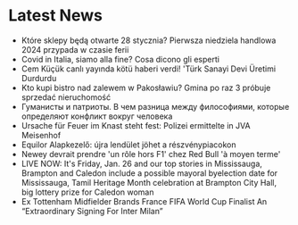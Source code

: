 # Latest News
-  Które sklepy będą otwarte 28 stycznia? Pierwsza niedziela handlowa 2024 przypada w czasie ferii
-  Covid in Italia, siamo alla fine? Cosa dicono gli esperti
-  Cem Küçük canlı yayında kötü haberi verdi! 'Türk Sanayi Devi Üretimi Durdurdu
-  Kto kupi bistro nad zalewem w Pakosławiu? Gmina po raz 3 próbuje sprzedać nieruchomość
-  Гуманисты и патриоты. В чем разница между философиями, которые определяют конфликт вокруг человека
-  Ursache für Feuer im Knast steht fest: Polizei ermittelte in JVA Meisenhof
-  Equilor Alapkezelő: újra lendület jöhet a részvénypiacokon
-  Newey devrait prendre 'un rôle hors F1' chez Red Bull 'à moyen terme'
-  LIVE NOW: It's Friday, Jan. 26 and our top stories in Mississauga, Brampton and Caledon include a possible mayoral byelection date for Mississauga, Tamil Heritage Month celebration at Brampton City Hall, big lottery prize for Caledon woman
-  Ex Tottenham Midfielder Brands France FIFA World Cup Finalist An “Extraordinary Signing For Inter Milan”
